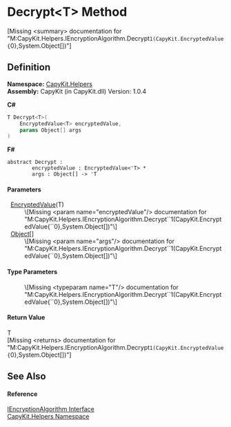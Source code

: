 # Decrypt&lt;T&gt; Method


\[Missing &lt;summary&gt; documentation for "M:CapyKit.Helpers.IEncryptionAlgorithm.Decrypt``1(CapyKit.EncryptedValue{``0},System.Object[])"\]



## Definition
**Namespace:** <a href="N_CapyKit_Helpers.md">CapyKit.Helpers</a>  
**Assembly:** CapyKit (in CapyKit.dll) Version: 1.0.4

**C#**
``` C#
T Decrypt<T>(
	EncryptedValue<T> encryptedValue,
	params Object[] args
)

```
**F#**
``` F#
abstract Decrypt : 
        encryptedValue : EncryptedValue<'T> * 
        args : Object[] -> 'T 
```



#### Parameters
<dl><dt>  <a href="T_CapyKit_EncryptedValue_1.md">EncryptedValue</a>(T)</dt><dd>\[Missing &lt;param name="encryptedValue"/&gt; documentation for "M:CapyKit.Helpers.IEncryptionAlgorithm.Decrypt``1(CapyKit.EncryptedValue{``0},System.Object[])"\]</dd><dt>  <a href="https://learn.microsoft.com/dotnet/api/system.object" target="_blank" rel="noopener noreferrer">Object</a>[]</dt><dd>\[Missing &lt;param name="args"/&gt; documentation for "M:CapyKit.Helpers.IEncryptionAlgorithm.Decrypt``1(CapyKit.EncryptedValue{``0},System.Object[])"\]</dd></dl>

#### Type Parameters
<dl><dt /><dd>\[Missing &lt;typeparam name="T"/&gt; documentation for "M:CapyKit.Helpers.IEncryptionAlgorithm.Decrypt``1(CapyKit.EncryptedValue{``0},System.Object[])"\]</dd></dl>

#### Return Value
T  
\[Missing &lt;returns&gt; documentation for "M:CapyKit.Helpers.IEncryptionAlgorithm.Decrypt``1(CapyKit.EncryptedValue{``0},System.Object[])"\]

## See Also


#### Reference
<a href="T_CapyKit_Helpers_IEncryptionAlgorithm.md">IEncryptionAlgorithm Interface</a>  
<a href="N_CapyKit_Helpers.md">CapyKit.Helpers Namespace</a>  
